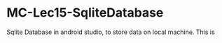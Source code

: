 # MC-Lec15-SqliteDatabase
Sqlite Database in android studio, to store data on local machine.
This is 
